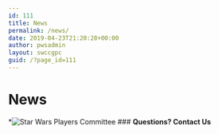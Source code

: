 ```yaml
---
id: 111
title: News
permalink: /news/
date: 2019-04-23T21:20:28+00:00
author: pwsadmin
layout: swccgpc
guid: /?page_id=111
---
```

# News 

  *![Star Wars Players Committee](/wp-content/uploads/2019/04/003.png) 
    ### **Questions? Contact Us**